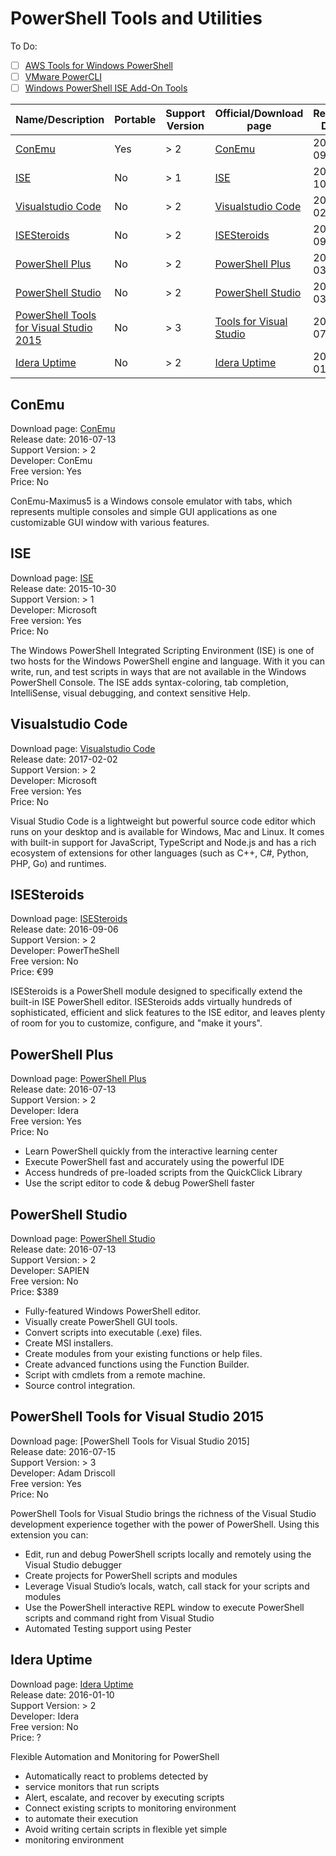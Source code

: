 # PowerShell Tools and Utilities

To Do:
 - [ ] [AWS Tools for Windows PowerShell](https://aws.amazon.com/powershell/)
 - [ ] [VMware PowerCLI](https://www.vmware.com/support/developer/PowerCLI/)
 - [ ] [Windows PowerShell ISE Add-On Tools](http://social.technet.microsoft.com/wiki/contents/articles/2969.windows-powershell-ise-add-on-tools.aspx)

| Name/Description                                   | Portable | Support Version | Official/Download page    | Release Date | Developer     | Free version | Price |
|----------------------------------------------------|----------|-----------------|---------------------------|--------------|:--------------|--------------|------:|
| [ConEmu](#conemu)                                  | Yes      | > 2             | [ConEmu]                  | 2016-09-05   | ConEmu        | Yes          | No    |
| [ISE](#ise)                                        | No       | > 1             | [ISE]                     | 2015-10-30   | Microsoft     | Yes          | No    |
| [Visualstudio Code](#visualstudio-code)            | No       | > 2             | [Visualstudio Code]       | 2017-02-02   | Microsoft     | Open Source  | No    |
| [ISESteroids](#isesteroids)                        | No       | > 2             | [ISESteroids]             | 2016-09-06   | PowerTheShell | No           |   €99 |
| [PowerShell Plus](#plus)                           | No       | > 2             | [PowerShell Plus]         | 2016-03-12   | Idera         | Yes          | No    |
| [PowerShell Studio](#studio)                       | No       | > 2             | [PowerShell Studio]       | 2016-03-12   | SAPIEN        | Yes          |  $389 |
| [PowerShell Tools for Visual Studio 2015](#vs2015) | No       | > 3             | [Tools for Visual Studio] | 2016-07-15   | Adam Driscoll | Yes          | No    |
| [Idera Uptime](#idera-uptime)                      | No       | > 2             | [Idera Uptime]            | 2017-01-10   | Idera         | No           | ?     |

## ConEmu <a id="conemu"></a>
Download page: [ConEmu]<br/>
Release date: 2016-07-13<br/>
Support Version: > 2<br/>
Developer: ConEmu<br/>
Free version: Yes<br/>
Price: No

ConEmu-Maximus5 is a Windows console emulator with tabs, which represents multiple consoles and simple GUI applications as one customizable
GUI window with various features.


## ISE <a id="ise"></a>
Download page: [ISE]<br/>
Release date: 2015-10-30<br/>
Support Version: > 1<br/>
Developer: Microsoft<br/>
Free version: Yes<br/>
Price: No

The Windows PowerShell Integrated Scripting Environment (ISE) is one of two hosts for the Windows PowerShell engine and language.
With it you can write, run, and test scripts in ways that are not available in the Windows PowerShell Console.
The ISE adds syntax-coloring, tab completion, IntelliSense, visual debugging, and context sensitive Help.


## Visualstudio Code <a id="visualstudio-code"></a>
Download page: [Visualstudio Code]<br/>
Release date: 2017-02-02<br/>
Support Version: > 2<br/>
Developer: Microsoft<br/>
Free version: Yes<br/>
Price: No

Visual Studio Code is a lightweight but powerful source code editor which runs on your desktop and is available for Windows, Mac and Linux.
It comes with built-in support for JavaScript, TypeScript and Node.js and has a rich ecosystem of extensions for other languages (such as C++, C#, Python, PHP, Go) and runtimes.


## ISESteroids <a id="isesteroids"></a>
Download page: [ISESteroids]<br/>
Release date: 2016-09-06<br/>
Support Version: > 2<br/>
Developer: PowerTheShell<br/>
Free version: No<br/>
Price: €99

ISESteroids is a PowerShell module designed to specifically extend the built-in ISE PowerShell editor.
ISESteroids adds virtually hundreds of sophisticated, efficient and slick features to the ISE editor,
and leaves plenty of room for you to customize, configure, and "make it yours".


## PowerShell Plus <a id="plus"></a>
Download page: [PowerShell Plus]<br/>
Release date: 2016-07-13<br/>
Support Version: > 2<br/>
Developer: Idera<br/>
Free version: Yes<br/>
Price: No

 - Learn PowerShell quickly from the interactive learning center
 - Execute PowerShell fast and accurately using the powerful IDE
 - Access hundreds of pre-loaded scripts from the QuickClick Library
 - Use the script editor to code & debug PowerShell faster


## PowerShell Studio <a id="powershell-studio"></a>
Download page: [PowerShell Studio]<br/>
Release date: 2016-07-13<br/>
Support Version: > 2<br/>
Developer: SAPIEN<br/>
Free version: No<br/>
Price: $389

 - Fully-featured Windows PowerShell editor.
 - Visually create PowerShell GUI tools.
 - Convert scripts into executable (.exe) files.
 - Create MSI installers.
 - Create modules from your existing functions or help files.
 - Create advanced functions using the Function Builder.
 - Script with cmdlets from a remote machine.
 - Source control integration.


## PowerShell Tools for Visual Studio 2015 <a id="vs2015"></a>
Download page: [PowerShell Tools for Visual Studio 2015]<br/>
Release date: 2016-07-15<br/>
Support Version: > 3<br/>
Developer: Adam Driscoll<br/>
Free version: Yes<br/>
Price: No

PowerShell Tools for Visual Studio brings the richness of the Visual Studio development experience together with the power of PowerShell.
Using this extension you can:
 - Edit, run and debug PowerShell scripts locally and remotely using the Visual Studio debugger
 - Create projects for PowerShell scripts and modules
 - Leverage Visual Studio’s locals, watch, call stack for your scripts and modules
 - Use the PowerShell interactive REPL window to execute PowerShell scripts and command right from Visual Studio
 - Automated Testing support using Pester 


## Idera Uptime <a id="idera-uptime"></a>
Download page: [Idera Uptime]<br/>
Release date: 2016-01-10<br/>
Support Version: > 2<br/>
Developer: Idera<br/>
Free version: No<br/>
Price: ?

Flexible Automation and Monitoring for PowerShell
 - Automatically react to problems detected by
 - service monitors that run scripts
 - Alert, escalate, and recover by executing scripts
 - Connect existing scripts to monitoring environment
 - to automate their execution
 - Avoid writing certain scripts in flexible yet simple
 - monitoring environment


[ConEmu]:https://conemu.github.io/
[ISE]:https://msdn.microsoft.com/en-us/powershell/scripting/getting-started/fundamental/windows-powershell-integrated-scripting-environment--ise-
[Visualstudio Code]:https://code.visualstudio.com/
[ISESteroids]:http://www.powertheshell.com/isesteroids2-2/
[PowerShell Plus]:https://www.idera.com/productssolutions/freetools/powershellplus
[PowerShell Studio]:https://www.sapien.com/software/powershell_studio
[Tools for Visual Studio]:https://visualstudiogallery.msdn.microsoft.com/c9eb3ba8-0c59-4944-9a62-6eee37294597
[Idera Uptime]:https://www.idera.com/lp/uim/boost-powershell-with-powerful-it-monitoring
